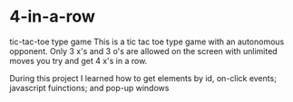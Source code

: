 # 4-in-a-row
tic-tac-toe type game
This is a tic tac toe type game with an autonomous opponent. Only 3 x's and 3 o's are allowed on the screen with unlimited moves you try and get 4 x's in a row.

During this project I learned how to get elements by id, on-click events; javascript fuinctions; and pop-up windows
